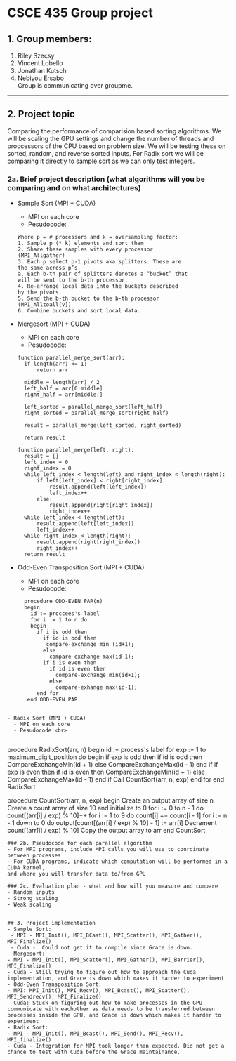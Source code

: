 # CSCE 435 Group project

## 1. Group members:
1. Riley Szecsy
2. Vincent Lobello
3. Jonathan Kutsch
4. Nebiyou Ersabo <br>
Group is communicating over groupme. 
---

## 2. Project topic
Comparing the performance of comparision based sorting algorithms. We will be scaling the GPU settings and change the number of threads and proccessors of the CPU based on problem size. We will be testing these on sorted, random, and reverse sorted inputs. 
For Radix sort we will be comparing it directly to sample sort as we can only test integers. 

### 2a. Brief project description (what algorithms will you be comparing and on what architectures)

- Sample Sort (MPI + CUDA)
  -  MPI on each core
  -  Pesudocode: <br>
  ```
  Where p = # processors and k = oversampling factor:
  1. Sample p (* k) elements and sort them
  2. Share these samples with every processor
  (MPI_Allgather)
  3. Each p select p-1 pivots aka splitters. These are
  the same across p’s.
  a. Each b-th pair of splitters denotes a “bucket” that
  will be sent to the b-th processor.
  4. Re-arrange local data into the buckets described
  by the pivots.
  5. Send the b-th bucket to the b-th processor
  (MPI_Alltoall[v])
  6. Combine buckets and sort local data.
  ```

- Mergesort (MPI + CUDA)
  -  MPI on each core
  -  Pesudocode:
  
  ```
  function parallel_merge_sort(arr):
    if length(arr) <= 1:
        return arr
    
    middle = length(arr) / 2
    left_half = arr[0:middle]
    right_half = arr[middle:]

    left_sorted = parallel_merge_sort(left_half)
    right_sorted = parallel_merge_sort(right_half)

    result = parallel_merge(left_sorted, right_sorted)

    return result

  function parallel_merge(left, right):
    result = []
    left_index = 0
    right_index = 0
    while left_index < length(left) and right_index < length(right):
        if left[left_index] < right[right_index]:
            result.append(left[left_index])
            left_index++
        else:
            result.append(right[right_index])
            right_index++
    while left_index < length(left):
        result.append(left[left_index])
        left_index++
    while right_index < length(right):
        result.append(right[right_index])
        right_index++
    return result
  
  ```


- Odd-Even Transposition Sort (MPI + CUDA)
  -  MPI on each core
  -  Pesudocode: <br>
  ```
    procedure ODD-EVEN PAR(n)
    begin
      id := proccees's label
      for i := 1 to n do
      begin
        if i is odd then
          if id is odd then
           compare-exchange min (id+1);
          else
            compare-exchange max(id-1);
          if i is even then
            if id is even then
              compare-exchange min(id+1);
            else
              compare-exhange max(id-1);
        end for
     end ODD-EVEN PAR
```

- Radix Sort (MPI + CUDA)
  - MPI on each core
  - Pesudocode <br>
    
  ```
  procedure RadixSort(arr, n)
  begin
      id := process's label
      for exp := 1 to maximum_digit_position do
      begin
          if exp is odd then
              if id is odd then
                  CompareExchangeMin(id + 1)
              else
                  CompareExchangeMax(id - 1)
          end if
          if exp is even then
              if id is even then
                  CompareExchangeMin(id + 1)
              else
                  CompareExchangeMax(id - 1)
          end if
          Call CountSort(arr, n, exp)
      end for
  end RadixSort
  
  procedure CountSort(arr, n, exp)
  begin
      Create an output array of size n
      Create a count array of size 10 and initialize to 0
      for i := 0 to n - 1 do
          count[(arr[i] / exp) % 10]++
      for i := 1 to 9 do
          count[i] += count[i - 1]
      for i := n - 1 down to 0 do
          output[count[(arr[i] / exp) % 10] - 1] := arr[i]
          Decrement count[(arr[i] / exp) % 10]
      Copy the output array to arr
  end CountSort
  ```
### 2b. Pseudocode for each parallel algorithm
- For MPI programs, include MPI calls you will use to coordinate between processes
- For CUDA programs, indicate which computation will be performed in a CUDA kernel,
  and where you will transfer data to/from GPU

### 2c. Evaluation plan - what and how will you measure and compare
- Random inputs
- Strong scaling
- Weak scaling


## 3. Project implementation
- Sample Sort:
   - MPI - MPI_Init(), MPI_BCast(), MPI_Scatter(), MPI_Gather(), MPI_Finalize()
   - Cuda -  Could not get it to compile since Grace is down.
- Mergesort:
  - MPI - MPI_Init(), MPI_Scatter(), MPI_Gather(), MPI_Barrier(), MPI_Finalize()
  - Cuda - Still trying to figure out how to approach the Cuda implementation, and Grace is down which makes it harder to experiment
- Odd-Even Transposition Sort:
  - MPI: MPI_Init(), MPI_Recv(), MPI_Bcast(), MPI_Scatter(), MPI_Sendrecv(), MPI_Finalize()
  - Cuda: Stuck on figuring out how to make processes in the GPU communicate with eachother as data needs to be transferred between processes inside the GPU, and Grace is down which makes it harder to experiment
- Radix Sort:
  - MPI - MPI_Init(), MPI_Bcast(), MPI_Send(), MPI_Recv(), MPI_finalize()
  - Cuda - Integration for MPI took longer than expected. Did not get a chance to test with Cuda before the Grace maintainance.


